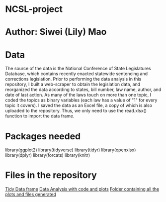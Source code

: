 # NCSL-project
# Author: Siwei (Lily) Mao

# Data
  The source of the data is the National Conference of State Legislatures Database, which contains recently enacted statewide sentencing and corrections legislation.
  Prior to performing the data analysis in this repository, I built a web-scraper to obtain the legislation data, and reorganized the data according to states, bill number, law name, author, and date of last action. As many of the laws touch on more than one topic, I coded the topics as binary variables (each law has a value of "1" for every topic it covers). I saved the data as an Excel file, a copy of which is also uploaded to the repository. Thus, we only need to use the read.xlsx() function to import the data frame. 
  
# Packages needed
library(ggplot2)
library(tidyverse)
library(tidyr)
library(openxlsx)
library(dplyr)
library(forcats)
library(knitr)

# Files in the repository
[Tidy Data frame](NCSL-project/project_data_updated.xlsx)
[Data Analysis with code and plots](NCSL-project.Rmd)
[Folder containing all the plots and files generated](NCSL-project/NCSL-project_files)
  

